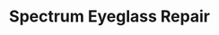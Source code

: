 ---
title: "Spectrum Eyeglass Repair"
url: /saint-peters/spectrum-eyeglass-repair/
shop: optician
---